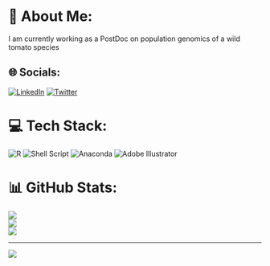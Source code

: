 # 💫 About Me:
I am currently working as a PostDoc on population genomics of a wild tomato species


## 🌐 Socials:
[![LinkedIn](https://img.shields.io/badge/LinkedIn-%230077B5.svg?logo=linkedin&logoColor=white)](https://linkedin.com/in/anik-dutta-02a941a8) [![Twitter](https://img.shields.io/badge/Twitter-%231DA1F2.svg?logo=Twitter&logoColor=white)](https://twitter.com/anik_dut) 

# 💻 Tech Stack:
![R](https://img.shields.io/badge/r-%23276DC3.svg?style=for-the-badge&logo=r&logoColor=white) ![Shell Script](https://img.shields.io/badge/shell_script-%23121011.svg?style=for-the-badge&logo=gnu-bash&logoColor=white) ![Anaconda](https://img.shields.io/badge/Anaconda-%2344A833.svg?style=for-the-badge&logo=anaconda&logoColor=white) ![Adobe Illustrator](https://img.shields.io/badge/adobeillustrator-%23FF9A00.svg?style=for-the-badge&logo=adobeillustrator&logoColor=white)
# 📊 GitHub Stats:
![](https://github-readme-stats.vercel.app/api?username=DuttaAnik&theme=swift&hide_border=false&include_all_commits=false&count_private=false)<br/>
![](https://github-readme-streak-stats.herokuapp.com/?user=DuttaAnik&theme=swift&hide_border=false)<br/>
![](https://github-readme-stats.vercel.app/api/top-langs/?username=DuttaAnik&theme=swift&hide_border=false&include_all_commits=false&count_private=false&layout=compact)

---
[![](https://visitcount.itsvg.in/api?id=DuttaAnik&icon=0&color=0)](https://visitcount.itsvg.in)
